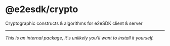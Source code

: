 # @e2esdk/crypto

Cryptographic constructs & algorithms for e2eSDK client & server

---

_This is an internal package, it's unlikely you'll want to install it yourself._
